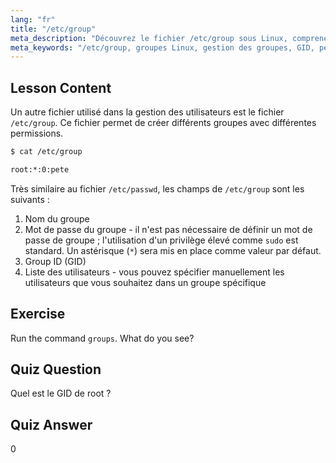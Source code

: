 ```yaml
---
lang: "fr"
title: "/etc/group"
meta_description: "Découvrez le fichier /etc/group sous Linux, comprenez la gestion des groupes, le GID et les permissions des utilisateurs. Tutoriel essentiel sur le fichier de groupe Linux pour les débutants."
meta_keywords: "/etc/group, groupes Linux, gestion des groupes, GID, permissions Linux, tutoriel Linux, Linux pour débutants, guide Linux"
---
```


## Lesson Content

Un autre fichier utilisé dans la gestion des utilisateurs est le fichier `/etc/group`. Ce fichier permet de créer différents groupes avec différentes permissions.

```bash
$ cat /etc/group

root:*:0:pete
```

Très similaire au fichier `/etc/passwd`, les champs de `/etc/group` sont les suivants :

1. Nom du groupe
2. Mot de passe du groupe - il n'est pas nécessaire de définir un mot de passe de groupe ; l'utilisation d'un privilège élevé comme `sudo` est standard. Un astérisque (`*`) sera mis en place comme valeur par défaut.
3. Group ID (GID)
4. Liste des utilisateurs - vous pouvez spécifier manuellement les utilisateurs que vous souhaitez dans un groupe spécifique

## Exercise

Run the command `groups`. What do you see?

## Quiz Question

Quel est le GID de root ?

## Quiz Answer

0
